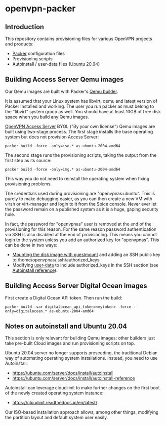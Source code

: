 # openvpn-packer

## Introduction

This repository contains provisioning files for various OpenVPN projects and
products:

* [Packer](https://www.packer.io/) configuration files
* Provisioning scripts
* Autoinstall / user-data files (Ubuntu 20.04)

## Building Access Server Qemu images

Our Qemu images are built with Packer's [Qemu builder](https://www.packer.io/docs/builders/qemu).

It is assumed that your Linux system has libvirt, qemu and latest version of
Packer installed and working. The user you run packer as must belong to the
"libvirt" system group as well. You should have at least 10GB of free disk space
when you build any Qemu images.

[OpenVPN Access Server](https://openvpn.net/access-server/) BYOL ("By your own
license") Qemu images are built using two-stage process. The first stage
installs the base operating system but does not provision Access Server:

    packer build -force -only=iso.* as-ubuntu-2004-amd64

The second stage runs the provisioning scripts, taking the output from the first
step as its source:

    packer build -force -only=img.* as-ubuntu-2004-amd64

This way you do not need to reinstall the operating system when fixing
provisioning problems.

The credentials used during provisioning are "openvpnas:ubuntu". This is purely
to make debugging easier, as you can then create a new VM with virsh or
virt-manager and login to it from the Spice console. Never ever let the
password remain on a published system as it is a huge, gaping security hole. 

In fact, the password for "openvpnas" user is removed at the end of the
provisioning for this reason. For the same reason password authentication via
SSH is also disabled at the end of provisioning. This means you cannot login to
the system unless you add an authorized key for "openvpnas". This can be done
in two ways:

* [Mounting the disk image with guestmount](https://www.xmodulo.com/mount-qcow2-disk-image-linux.html) and adding an SSH public key to /home/openvpnas/.ssh/authorized_keys
* Modifying [user-data](as-ubuntu-2004-amd64-qemu/http/as-ubuntu-2004-amd64-qemu/user-data) to include authorized_keys in the SSH section (see [Autoinstall reference](https://ubuntu.com/server/docs/install/autoinstall-reference)).

## Building Access Server Digital Ocean images

First create a Digital Ocean API token. Then run the build: 

    packer build -var digitalocean_api_token=<mytoken> -force -only=digitalocean.* as-ubuntu-2004-amd64

## Notes on autoinstall and Ubuntu 20.04

This section is only relevant for building Qemu images: other builders just
take pre-built Cloud images and run provisioning scripts on top.

Ubuntu 20.04 server no longer supports preseeding, the traditional Debian way
of automating operating system installations. Instead, you need to use Autoinstall:

* https://ubuntu.com/server/docs/install/autoinstall
* https://ubuntu.com/server/docs/install/autoinstall-reference

Autoinstall can leverage cloud-init to make further changes on the first boot
of the newly created operating system instance:

* https://cloudinit.readthedocs.io/en/latest/

Our ISO-based installation approach allows, among other things, modifying the
partition layout and default system user easily.
